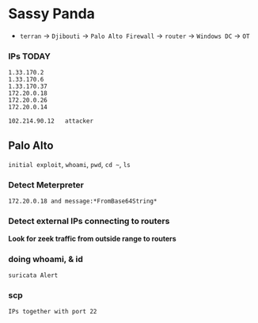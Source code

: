 # Sassy Panda

- `terran` -> `Djibouti` -> `Palo Alto Firewall` -> `router` -> `Windows DC` -> `OT`

### IPs TODAY

```
1.33.170.2
1.33.170.6
1.33.170.37
172.20.0.18
172.20.0.26
172.20.0.14

102.214.90.12   attacker 
```

## Palo Alto
`initial exploit`, `whoami`, `pwd`, `cd ~`, `ls`


### Detect Meterpreter

```kql
172.20.0.18 and message:*FromBase64String*
```

### Detect external IPs connecting to routers

**Look for zeek traffic from outside range to routers**

### doing whoami, & id

```kql
suricata Alert
```

### scp

```kql
IPs together with port 22
```
